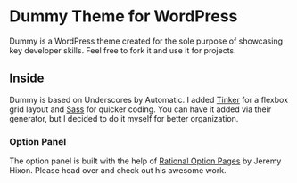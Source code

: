 # Dummy Theme for WordPress

Dummy is a WordPress theme created for the sole purpose of showcasing key developer skills. Feel free to fork it and use it for projects. 


## Inside

Dummy is based on Underscores by Automatic. I added [Tinker](https://github.com/jvkrakowski/Tinker) for a flexbox grid layout and [Sass](https://sass-lang.com/) for quicker coding. You can have it added via their generator, but I decided to do it myself for better organization.

### Option Panel 

The option panel is built with the help of [Rational Option Pages](https://github.com/jeremyHixon/RationalOptionPages) by Jeremy Hixon. Please head over and check out his awesome work. 

